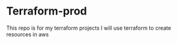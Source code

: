 # Terraform-prod
This repo is for my terraform projects
I will use terraform to create resources in aws
